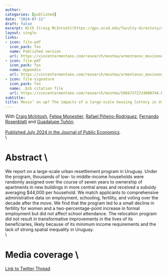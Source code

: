 ```yaml
---
author:
categories: [published]
date: "2024-07-11"
draft: false
excerpt: With [Craig McIntosh](https://gps.ucsd.edu/faculty-directory/craig-mcintosh.html), [Felipe Monestier](https://cienciassociales.edu.uy/departamento-de-ciencia-politica/felipe-monestier/), [Rafael Piñeiro-Rodríguez](https://snfagora.jhu.edu/person/rafael-pineiro-rodriguez/), [Fernando Rosenblatt](https://fernandorosenblatt.com/) and [Guadalupe Tuñón](http://www.guadalupetunon.com/). \ [Published July 2024 in the Journal of Public Economics](https://www.sciencedirect.com/science/article/abs/pii/S0047272724000744)
layout: single
links:
- icon: file-pdf
  icon_pack: fas
  name: Published version
  url: https://vincentarmentano.com/research/mvotma/armentanov_movinonup_jpubeshort.pdf
- icon: file-pdf
  icon_pack: fas
  name: Appendix
  url: https://vincentarmentano.com/research/mvotma/armentanov_movinonup_appendix.pdf
- icon: file-signature
  icon_pack: fas
  name: .bib citation file
  url: https://vincentarmentano.com/research/mvotma/S0047272724000744.bib
subtitle: 
title: Movin’ on up? The impacts of a large-scale housing lottery in Uruguay
---
```

With [Craig McIntosh](https://gps.ucsd.edu/faculty-directory/craig-mcintosh.html), [Felipe Monestier](https://cienciassociales.edu.uy/departamento-de-ciencia-politica/felipe-monestier/), [Rafael Piñeiro-Rodríguez](https://snfagora.jhu.edu/person/rafael-pineiro-rodriguez/), [Fernando Rosenblatt](https://fernandorosenblatt.com/) and [Guadalupe Tuñón](http://www.guadalupetunon.com/). \
\
[Published July 2024 in the Journal of Public Economics](https://www.sciencedirect.com/science/article/abs/pii/S0047272724000744). \
\
# Abstract \
We report on a large-scale urban resettlement program in Uruguay. Under the program, thousands of low- to middle-income households were randomly assigned over the course of seven years to ownership of apartments in new buildings in more central areas and received a subsidy averaging $44,000 per household. We match applicants to comprehensive administrative data on employment, schooling, fertility, and voting over the decade after the move. We find that the program led to a small decline in fertility for women and a two-percentage-point increase in formal employment but did not affect school attendance. The relocation program did not result in transformative improvements in the lives of its beneficiaries, likely because of its minimum income requirements and the lack of strong spatial inequality in Uruguay. \
\
# Media coverage \
[Link to Twitter Thread](https://x.com/JPubEcon/status/1811586460765794314)


